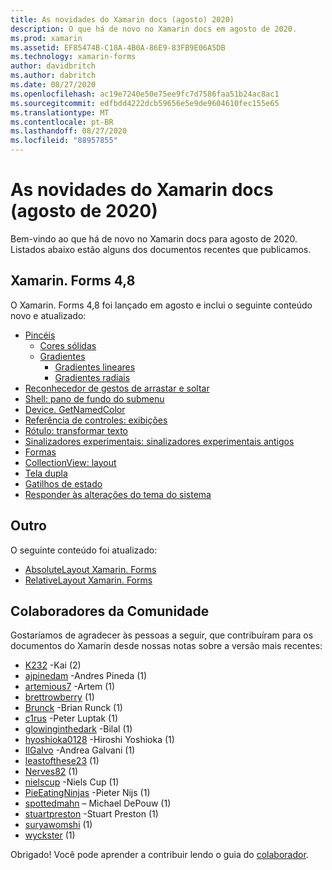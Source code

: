 ```yaml
---
title: As novidades do Xamarin docs (agosto) 2020)
description: O que há de novo no Xamarin docs em agosto de 2020.
ms.prod: xamarin
ms.assetid: EF85474B-C18A-4B0A-86E9-83FB9E06A5DB
ms.technology: xamarin-forms
author: davidbritch
ms.author: dabritch
ms.date: 08/27/2020
ms.openlocfilehash: ac19e7240e50e75ee9fc7d7586faa51b24ac8ac1
ms.sourcegitcommit: edfbdd4222dcb59656e5e9de9604610fec155e65
ms.translationtype: MT
ms.contentlocale: pt-BR
ms.lasthandoff: 08/27/2020
ms.locfileid: "88957855"
---
```

# <a name="xamarin-docs-whats-new-august-2020"></a>As novidades do Xamarin docs (agosto de 2020)

Bem-vindo ao que há de novo no Xamarin docs para agosto de 2020. Listados abaixo estão alguns dos documentos recentes que publicamos.

## <a name="xamarinforms-48"></a>Xamarin. Forms 4,8

O Xamarin. Forms 4,8 foi lançado em agosto e inclui o seguinte conteúdo novo e atualizado:

- [Pincéis](~/xamarin-forms/user-interface/brushes/index.md)
  - [Cores sólidas](~/xamarin-forms/user-interface/brushes/solidcolor.md)
  - [Gradientes](~/xamarin-forms/user-interface/brushes/gradient.md)
    - [Gradientes lineares](~/xamarin-forms/user-interface/brushes/lineargradient.md)
    - [Gradientes radiais](~/xamarin-forms/user-interface/brushes/radialgradient.md)
- [Reconhecedor de gestos de arrastar e soltar](~/xamarin-forms/app-fundamentals/gestures/drag-and-drop.md)
- [Shell: pano de fundo do submenu](~/xamarin-forms/app-fundamentals/shell/flyout.md#flyout-backdrop)
- [Device. GetNamedColor](~/xamarin-forms/platform/device.md#devicegetnamedcolor)
- [Referência de controles: exibições](~/xamarin-forms/user-interface/controls/views.md)
- [Rótulo: transformar texto](~/xamarin-forms/user-interface/text/label.md#transform-text)
- [Sinalizadores experimentais: sinalizadores experimentais antigos](~/xamarin-forms/internals/experimental-flags.md#old-experimental-flags)    
- [Formas](~/xamarin-forms/user-interface/shapes/index.md)
- [CollectionView: layout](~/xamarin-forms/user-interface/collectionview/layout.md)
- [Tela dupla](~/xamarin-forms/app-fundamentals/dual-screen/index.md)
- [Gatilhos de estado](~/xamarin-forms/app-fundamentals/triggers.md#state-triggers)
- [Responder às alterações do tema do sistema](~/xamarin-forms/user-interface/theming/system-theme-changes.md)

## <a name="other"></a>Outro

O seguinte conteúdo foi atualizado:

- [AbsoluteLayout Xamarin. Forms](~/xamarin-forms/user-interface/layouts/absolutelayout.md)
- [RelativeLayout Xamarin. Forms](~/xamarin-forms/user-interface/layouts/relativelayout.md)

## <a name="community-contributors"></a>Colaboradores da Comunidade

Gostaríamos de agradecer às pessoas a seguir, que contribuíram para os documentos do Xamarin desde nossas notas sobre a versão mais recentes:

- [K232](https://github.com/K232) -Kai (2)
- [ajpinedam](https://github.com/ajpinedam) -Andres Pineda (1)
- [artemious7](https://github.com/artemious7) -Artem (1)
- [brettrowberry](https://github.com/brettrowberry) (1)
- [Brunck](https://github.com/brunck) -Brian Runck (1)
- [c1rus](https://github.com/c1rus) -Peter Luptak (1)
- [glowinginthedark](https://github.com/glowinginthedark) -Bilal (1)
- [hyoshioka0128](https://github.com/hyoshioka0128) -Hiroshi Yoshioka (1)
- [IlGalvo](https://github.com/IlGalvo) -Andrea Galvani (1)
- [leastofthese23](https://github.com/leastofthese23) (1)
- [Nerves82](https://github.com/Nerves82) (1)
- [nielscup](https://github.com/nielscup) -Niels Cup (1)
- [PieEatingNinjas](https://github.com/PieEatingNinjas) -Pieter Nijs (1)
- [spottedmahn](https://github.com/spottedmahn) – Michael DePouw (1)
- [stuartpreston](https://github.com/stuartpreston) -Stuart Preston (1)
- [suryawomshi](https://github.com/suryawomshi) (1)
- [wyckster](https://github.com/wyckster) (1)

Obrigado! Você pode aprender a contribuir lendo o guia do [colaborador](https://github.com/MicrosoftDocs/xamarin-docs/blob/live/CONTRIBUTING.md).
